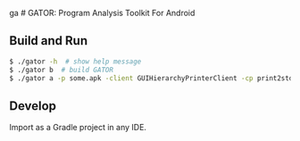 ga # GATOR: Program Analysis Toolkit For Android

## Build and Run

```bash
$ ./gator -h  # show help message
$ ./gator b  # build GATOR
$ ./gator a -p some.apk -client GUIHierarchyPrinterClient -cp print2stdout  # print static GUI hierarchy
```

## Develop

Import as a Gradle project in any IDE. 
